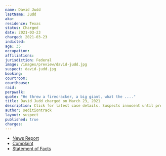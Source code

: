 ```yaml
---
name: David Judd
lastName: Judd
aka:
residence: Texas
status: Charged
date: 2021-03-23
charged: 2021-03-23
indicted:
age: 35
occupation:
affiliations:
jurisdiction: Federal
image: /images/preview/david-judd.jpg
suspect: david-judd.jpg
booking:
courtroom:
courthouse:
raid:
perpwalk:
quote: "He threw a firecracker, a big giant, what the ...."
title: David Judd charged on March 23, 2021
description: Click for latest case details. Suspects innocent until proven guilty.
author: seditiontrack
layout: suspect
published: true
charges:
---
```

- [News Report](https://www.dallasnews.com/news/crime/2021/03/26/dallas-fbi-arrests-its-20th-alleged-rioter-for-storming-of-the-capitol-during-uprising/)
- [Complaint](https://www.justice.gov/usao-dc/case-multi-defendant/file/1380341/download)
- [Statement of Facts](https://www.justice.gov/opa/case-multi-defendant/file/1380461/download)
